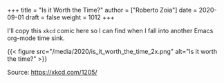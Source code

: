 +++
title = "Is it Worth the Time?"
author = ["Roberto Zoia"]
date = 2020-09-01
draft = false
weight = 1012
+++

I'll copy this `xkcd` comic here so I can find when I fall into another Emacs org-mode time sink.

{{< figure src="/media/2020/is_it_worth_the_time_2x.png" alt="Is it worth the time?" >}}

Source: <https://xkcd.com/1205/>
